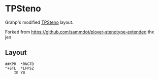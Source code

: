 # TPSteno

Grahp's modified [TPSteno](https://github.com/StrawberryTurtle/TPSteno) layout.

Forked from https://github.com/sammdot/plover-stenotype-extended thx jen

## Layout

```
##KPR  *RNGTD
^+STL  *LFPSZ
    IE YU
```
